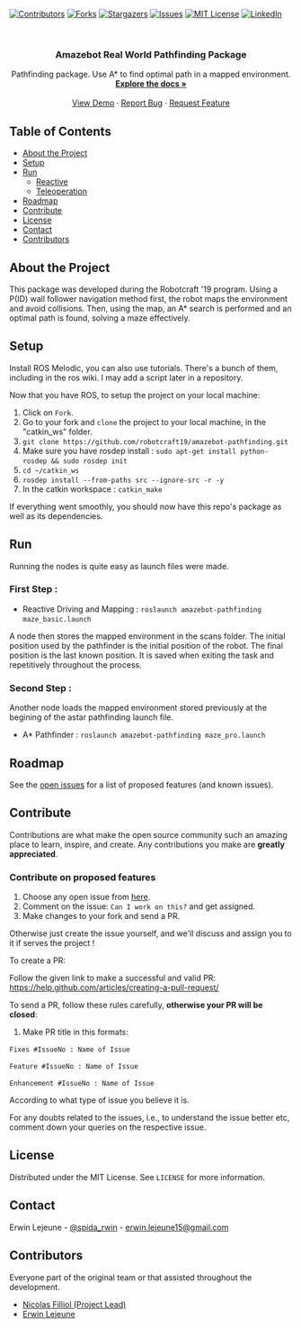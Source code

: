 [![Contributors][contributors-shield]][contributors-url]
[![Forks][forks-shield]][forks-url]
[![Stargazers][stars-shield]][stars-url]
[![Issues][issues-shield]][issues-url]
[![MIT License][license-shield]][license-url]
[![LinkedIn][linkedin-shield]][linkedin-url]

<br />
<p align="center">
  <a href="https://github.com/robotcraft19/amazebot-pathfinding>
    <img src="res/images/logo_amazebot.png" alt="Logo" width="100" height="100">
  </a>

  <h3 align="center">Amazebot Real World Pathfinding Package</h3>

  <p align="center">
    Pathfinding package. Use A* to find optimal path in a mapped environment.
    <br />
    <a href="https://github.com/robotcraft19/amazebot-pathfinding"><strong>Explore the docs »</strong></a>
    <br />
    <br />
    <a href="https://github.com/robotcraft19/amazebot-pathfinding">View Demo</a>
    ·
    <a href="https://github.com/robotcraft19/amazebot-pathfinding/issues">Report Bug</a>
    ·
    <a href="https://github.com/robotcraft19/amazebot-pathfinding/issues">Request Feature</a>
  </p>
</p>

## Table of Contents

* [About the Project](#about-the-project)
* [Setup](#setup)
* [Run](#run)
  * [Reactive](#reactive-navigation)
  * [Teleoperation](#teleoperation)
* [Roadmap](#roadmap)
* [Contribute](#contribute)
* [License](#license)
* [Contact](#contact)
* [Contributors](#contributors)

## About the Project

<p align="center">
  <a href="https://github.com/robotcraft19/amazebot-pathfinding>
    <img src="res/images/..." alt="About" width="300" height="160">
  </a>
</p>

This package was developed during the Robotcraft '19 program. Using a P(ID) wall follower navigation method first, the robot maps the environment and avoid collisions. Then, using the map, an A* search is performed and an optimal path is found, solving a maze effectively.

## Setup

Install ROS Melodic, you can also use tutorials. There's a bunch of them, including in the ros wiki. I may add a script later in a repository.

Now that you have ROS, to setup the project on your local machine:

1. Click on `Fork`.
2. Go to your fork and `clone` the project to your local machine, in the "catkin_ws" folder.
3. `git clone https://github.com/robotcraft19/amazebot-pathfinding.git`
4. Make sure you have rosdep install : `sudo apt-get install python-rosdep && sudo rosdep init`
5. `cd ~/catkin_ws`
6. `rosdep install --from-paths src --ignore-src -r -y`
7. In the catkin workspace : `catkin_make`

If everything went smoothly, you should now have this repo's package as well as its dependencies.

## Run

Running the nodes is quite easy as launch files were made. 

### First Step :

- Reactive Driving and Mapping : `roslaunch amazebot-pathfinding maze_basic.launch`

A node then stores the mapped environment in the scans folder. The initial position used by the pathfinder is the initial position of the robot. The final position is the last known position. It is saved when exiting the task and repetitively throughout the process.

### Second Step :

Another node loads the mapped environment stored previously at the begining of the astar pathfinding launch file.

- A* Pathfinder : `roslaunch amazebot-pathfinding maze_pro.launch`

## Roadmap

See the [open issues](https://github.com/robotcraft19/amazebot-pathfinding/issues) for a list of proposed features (and known issues).

## Contribute

Contributions are what make the open source community such an amazing place to learn, inspire, and create. Any contributions you make are **greatly appreciated**.

### Contribute on proposed features

1. Choose any open issue from [here](https://github.com/robotcraft19/amazebot-pathfinding/issues). 
2. Comment on the issue: `Can I work on this?` and get assigned.
3. Make changes to your fork and send a PR.

Otherwise just create the issue yourself, and we'll discuss and assign you to it if serves the project !

To create a PR:

Follow the given link to make a successful and valid PR: https://help.github.com/articles/creating-a-pull-request/

To send a PR, follow these rules carefully, **otherwise your PR will be closed**:

1. Make PR title in this formats: 
```
Fixes #IssueNo : Name of Issue
``` 
```
Feature #IssueNo : Name of Issue
```
```
Enhancement #IssueNo : Name of Issue
```

According to what type of issue you believe it is.

For any doubts related to the issues, i.e., to understand the issue better etc, comment down your queries on the respective issue.

## License

Distributed under the MIT License. See `LICENSE` for more information.

## Contact

Erwin Lejeune - [@spida_rwin](https://twitter.com/spida_rwin) - erwin.lejeune15@gmail.com

## Contributors

Everyone part of the original team or that assisted throughout the development.

- [Nicolas Filliol (Project Lead)](https://github.com/nicofilliol)
- [Erwin Lejeune](https://github.com/Guilyx)

[contributors-shield]: https://img.shields.io/github/contributors/robotcraft19/amazebot-pathfinding.svg?style=flat-square
[contributors-url]: https://github.com/robotcraft19/amazebot-pathfinding/graphs/contributors
[forks-shield]: https://img.shields.io/github/forks/robotcraft19/amazebot-pathfinding.svg?style=flat-square
[forks-url]: https://github.com/robotcraft19/amazebot-pathfinding/network/members
[stars-shield]: https://img.shields.io/github/stars/robotcraft19/amazebot-pathfinding.svg?style=flat-square
[stars-url]: https://github.com/robotcraft19/amazebot-pathfinding/stargazers
[issues-shield]: https://img.shields.io/github/issues/robotcraft19/amazebot-pathfinding.svg?style=flat-square
[issues-url]: https://github.com/robotcraft19/amazebot-pathfinding/issues
[license-shield]: https://img.shields.io/github/license/robotcraft19/amazebot-pathfinding.svg?style=flat-square
[license-url]: https://github.com/robotcraft19/amazebot-pathfinding/blob/master/LICENSE.md
[linkedin-shield]: https://img.shields.io/badge/-LinkedIn-black.svg?style=flat-square&logo=linkedin&colorB=555
[linkedin-url]: https://linkedin.com/in/erwinlejeune-lkn
